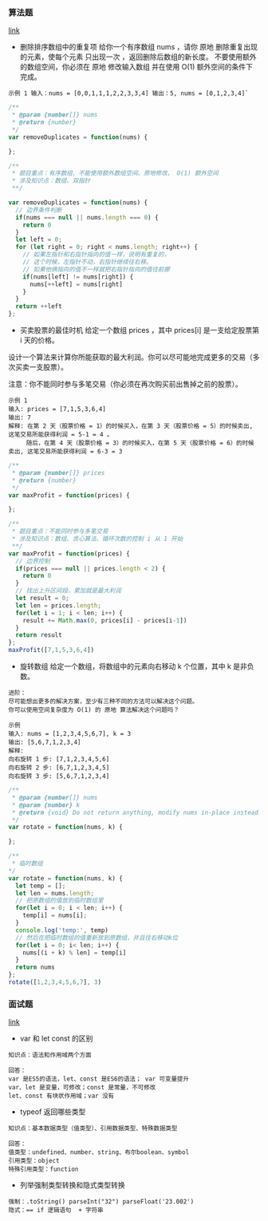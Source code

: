 ### 算法题
[link](https://leetcode-cn.com/leetbook/read/top-interview-questions-easy/x2gy9m/)

- 删除排序数组中的重复项
给你一个有序数组 nums ，请你 原地 删除重复出现的元素，使每个元素 只出现一次 ，返回删除后数组的新长度。
不要使用额外的数组空间，你必须在 原地 修改输入数组 并在使用 O(1) 额外空间的条件下完成。

``
示例 1
输入：nums = [0,0,1,1,1,2,2,3,3,4]
输出：5, nums = [0,1,2,3,4]`
``

```javascript
/**
 * @param {number[]} nums
 * @return {number}
 */
var removeDuplicates = function(nums) {

};
```

```javascript
/**
 * 题目重点：有序数组、不能使用额外数组空间、原地修改、 O(1) 额外空间
 * 涉及知识点：数组、双指针
 **/

var removeDuplicates = function(nums) {
  // 边界条件判断
  if(nums === null || nums.length === 0) {
    return 0
  }
  let left = 0;
  for (let right = 0; right < nums.length; right++) {
    // 如果左指针和右指针指向的值一样，说明有重复的，
    // 这个时候，左指针不动，右指针继续往右移。
    // 如果他俩指向的值不一样就把右指针指向的值往前挪
    if(nums[left] != nums[right]) {
      nums[++left] = nums[right]
    }
  }
  return ++left
};
```

- 买卖股票的最佳时机
给定一个数组 prices ，其中 prices[i] 是一支给定股票第 i 天的价格。

设计一个算法来计算你所能获取的最大利润。你可以尽可能地完成更多的交易（多次买卖一支股票）。

注意：你不能同时参与多笔交易（你必须在再次购买前出售掉之前的股票）。

```
示例 1
输入: prices = [7,1,5,3,6,4]
输出: 7
解释: 在第 2 天（股票价格 = 1）的时候买入，在第 3 天（股票价格 = 5）的时候卖出, 这笔交易所能获得利润 = 5-1 = 4 。
     随后，在第 4 天（股票价格 = 3）的时候买入，在第 5 天（股票价格 = 6）的时候卖出, 这笔交易所能获得利润 = 6-3 = 3 
```

```javascript
/**
 * @param {number[]} prices
 * @return {number}
 */
var maxProfit = function(prices) {

};
```

```javascript
/**
 * 题目重点：不能同时参与多笔交易
 * 涉及知识点：数组、贪心算法、循环次数的控制 i 从 1 开始
 **/
var maxProfit = function(prices) {
  // 边界控制
  if(prices === null || prices.length < 2) {
    return 0
  }
  // 找出上升区间段，累加就是最大利润
  let result = 0;
  let len = prices.length;
  for(let i = 1; i < len; i++) {
    result += Math.max(0, prices[i] - prices[i-1])
  }
  return result
};
maxProfit([7,1,5,3,6,4])

```

- 旋转数组
给定一个数组，将数组中的元素向右移动 k 个位置，其中 k 是非负数。

```
进阶：
尽可能想出更多的解决方案，至少有三种不同的方法可以解决这个问题。
你可以使用空间复杂度为 O(1) 的 原地 算法解决这个问题吗？
```

```
示例
输入: nums = [1,2,3,4,5,6,7], k = 3
输出: [5,6,7,1,2,3,4]
解释:
向右旋转 1 步: [7,1,2,3,4,5,6]
向右旋转 2 步: [6,7,1,2,3,4,5]
向右旋转 3 步: [5,6,7,1,2,3,4]
```

```javascript
/**
 * @param {number[]} nums
 * @param {number} k
 * @return {void} Do not return anything, modify nums in-place instead.
 */
var rotate = function(nums, k) {

};
```

```javascript
/**
 * 临时数组
*/
var rotate = function(nums, k) {
  let temp = [];
  let len = nums.length;
  // 把原数组的值放到临时数组里
  for(let i = 0; i < len; i++) {
    temp[i] = nums[i];
  }
  console.log('temp:', temp)
  // 然后在把临时数组的值重新放到原数组，并且往右移动k位
  for(let i = 0; i< len; i++) {
    nums[(i + k) % len] = temp[i]
  }
  return nums
};
rotate([1,2,3,4,5,6,7], 3)
```

### 面试题
[link](https://github.com/luozyiii/front-end-interview/blob/main/07-%E7%9C%9F%E9%A2%98.md)
- var 和 let const 的区别
```
知识点：语法和作用域两个方面

回答：
var 是ES5的语法，let、const 是ES6的语法； var 可变量提升
var、let 是变量，可修改；const 是常量，不可修改
let、const 有块状作用域；var 没有
```

- typeof 返回哪些类型
```
知识点：基本数据类型（值类型）、引用数据类型、特殊数据类型

回答：
值类型：undefined、number、string、布尔boolean、symbol
引用类型：object
特殊引用类型：function
```

- 列举强制类型转换和隐式类型转换
```
强制：.toString() parseInt("32") parseFloat('23.002')
隐式：== if 逻辑语句  + 字符串
```
